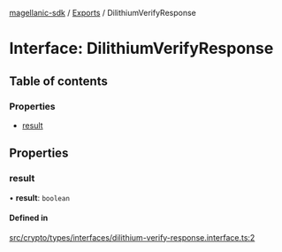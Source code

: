 [magellanic-sdk](../README.md) / [Exports](../modules.md) / DilithiumVerifyResponse

# Interface: DilithiumVerifyResponse

## Table of contents

### Properties

- [result](DilithiumVerifyResponse.md#result)

## Properties

### result

• **result**: `boolean`

#### Defined in

[src/crypto/types/interfaces/dilithium-verify-response.interface.ts:2](https://gitlab.com/magellanic/platform/magellanic-ciem/magellanic-ciem-sdk/-/blob/70cfedb/src/crypto/types/interfaces/dilithium-verify-response.interface.ts#L2)
